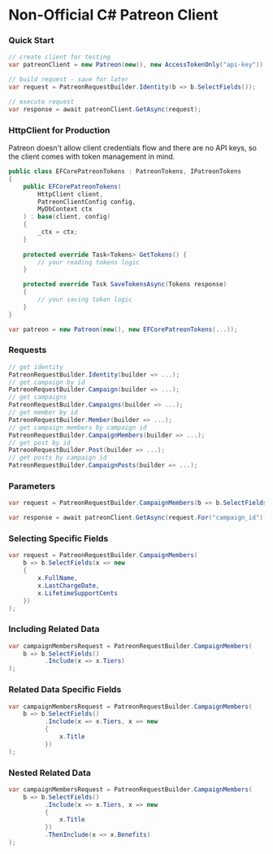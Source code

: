 # Non-Official C# Patreon Client


### Quick Start

```csharp
// create client for testing
var patreonClient = new Patreon(new(), new AccessTokenOnly("api-key"));

// build request - save for later
var request = PatreonRequestBuilder.Identity(b => b.SelectFields());

// execute request
var response = await patreonClient.GetAsync(request);
```

### HttpClient for Production
Patreon doesn't allow client credentials flow and there are no API keys, so the client comes with token management in mind.

```csharp
public class EFCorePatreonTokens : PatreonTokens, IPatreonTokens
{
    public EFCorePatreonTokens(
        HttpClient client,
        PatreonClientConfig config,
        MyDbContext ctx
    ) : base(client, config)
    {
        _ctx = ctx;
    }
    
    protected override Task<Tokens> GetTokens() {
        // your reading tokens logic
    }

    protected override Task SaveTokensAsync(Tokens response)
    {
        // your saving token logic
    }
}

var patreon = new Patreon(new(), new EFCorePatreonTokens(...));
```


### Requests
```csharp
// get identity
PatreonRequestBuilder.Identity(builder => ...);
// get campaign by id
PatreonRequestBuilder.Campaign(builder => ...);
// get campaigns
PatreonRequestBuilder.Campaigns(builder => ...);
// get member by id
PatreonRequestBuilder.Member(builder => ...);
// get campaign members by campaign id
PatreonRequestBuilder.CampaignMembers(builder => ...);
// get post by id
PatreonRequestBuilder.Post(builder => ...);
// get posts by campaign id
PatreonRequestBuilder.CampaignPosts(builder => ...);
```


### Parameters
```csharp
var request = PatreonRequestBuilder.CampaignMembers(b => b.SelectFields());

var response = await patreonClient.GetAsync(request.For("campaign_id"));
```

### Selecting Specific Fields
```csharp
var request = PatreonRequestBuilder.CampaignMembers(
    b => b.SelectFields(x => new
    {
        x.FullName,
        x.LastChargeDate,
        x.LifetimeSupportCents
    })
);
```

### Including Related Data

```csharp
var campaignMembersRequest = PatreonRequestBuilder.CampaignMembers(
    b => b.SelectFields()
          .Include(x => x.Tiers)
);
```

### Related Data Specific Fields

```csharp
var campaignMembersRequest = PatreonRequestBuilder.CampaignMembers(
    b => b.SelectFields()
          .Include(x => x.Tiers, x => new
          {
              x.Title
          })
);
```

### Nested Related Data

```csharp
var campaignMembersRequest = PatreonRequestBuilder.CampaignMembers(
    b => b.SelectFields()
          .Include(x => x.Tiers, x => new
          {
              x.Title
          })
          .ThenInclude(x => x.Benefits)
);
```